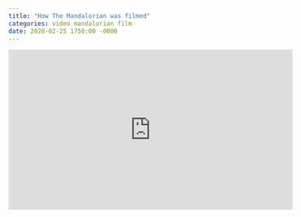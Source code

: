 ```yaml
---
title: "How The Mandalorian was filmed"
categories: video mandalorian film
date: 2020-02-25 1750:00 -0000
---
```


<div><iframe width="560" height="315" src="https://www.youtube-nocookie.com/embed/gUnxzVOs3rk" frameborder="0" allow="accelerometer; autoplay; encrypted-media; gyroscope; picture-in-picture" allowfullscreen></iframe></div>

